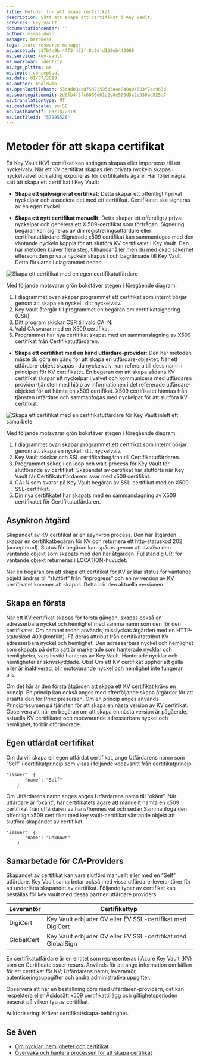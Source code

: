 ```yaml
---
title: Metoder för att skapa certifikat
description: Sätt att skapa ett certifikat i Key Vault.
services: key-vault
documentationcenter: ''
author: msmbaldwin
manager: barbkess
tags: azure-resource-manager
ms.assetid: e17b4c9b-4ff3-472f-8c9d-d130eb443968
ms.service: key-vault
ms.workload: identity
ms.tgt_pltfrm: na
ms.topic: conceptual
ms.date: 01/07/2019
ms.author: mbaldwin
ms.openlocfilehash: 53b4d03ac8f5d22595d3a4e840a04583f7ec963d
ms.sourcegitcommit: 2d0fb4f3fc8086d61e2d8e506d5c2b930ba525a7
ms.translationtype: MT
ms.contentlocale: sv-SE
ms.lasthandoff: 03/18/2019
ms.locfileid: "57995526"
---
```

# <a name="certificate-creation-methods"></a>Metoder för att skapa certifikat

 Ett Key Vault (KV)-certifikat kan antingen skapas eller importeras till ett nyckelvalv. När ett KV certifikat skapas den privata nyckeln skapas i nyckelvalvet och aldrig exponeras för certifikatets ägare. Här följer några sätt att skapa ett certifikat i Key Vault:  

-   **Skapa ett självsignerat certifikat:** Detta skapar ett offentligt / privat nyckelpar och associera det med ett certifikat. Certifikatet ska signeras av en egen nyckel.  

-    **Skapa ett nytt certifikat manuellt:** Detta skapar ett offentligt / privat nyckelpar och generera ett X.509-certifikat som förfrågan. Signering begäran kan signeras av din registreringsutfärdare eller certifikatutfärdare. Signerade x509 certifikat kan sammanfogas med den väntande nyckeln koppla för att slutföra KV certifikatet i Key Vault. Den här metoden kräver flera steg, tillhandahåller men du med ökad säkerhet eftersom den privata nyckeln skapas i och begränsade till Key Vault. Detta förklaras i diagrammet nedan.  

![Skapa ett certifikat med en egen certifikatutfärdare](media/certificate-authority-1.png)  

Med följande motsvarar grön bokstäver stegen i föregående diagram.

1. I diagrammet ovan skapar programmet ett certifikat som internt börjar genom att skapa en nyckel i ditt nyckelvalv.
2. Key Vault återgår till programmet en begäran om certifikatsignering (CSR)
3. Ditt program skickar CSR till vald CA: N.
4. Vald CA svarar med en X509 certifikat.
5. Programmet har nya certifikat skapat med en sammanslagning av X509 certifikat från Certifikatutfärdaren.

-   **Skapa ett certifikat med en känd utfärdare-provider:** Den här metoden måste du göra en gång för att skapa en utfärdare-objektet. När ett utfärdare-objekt skapas i du nyckelvalv, kan referera till dess namn i principen för KV certifikatet. En begäran om att skapa sådana KV certifikat skapar ett nyckelpar i valvet och kommunicera med utfärdaren provider-tjänsten med hjälp av informationen i det refererade utfärdare-objektet för att hämta en x509 certifikat. X509 certifikatet hämtas från tjänsten utfärdare och sammanfogas med nyckelpar för att slutföra KV-certifikat.  

![Skapa ett certifikat med en certifikatutfärdare för Key Vault inlett ett samarbete](media/certificate-authority-2.png)  

Med följande motsvarar grön bokstäver stegen i föregående diagram.

1. I diagrammet ovan skapar programmet ett certifikat som internt börjar genom att skapa en nyckel i ditt nyckelvalv.
2. Key Vault skickar och SSL certifikatbegäran till Certifikatutfärdaren.
3. Programmet söker, i en loop och wait-process för Key Vault för slutförande av certifikat. Skapandet av certifikat har slutförts när Key Vault får Certifikatutfärdarens svar med x509 certifikat.
4. CA: N som svarar på Key Vault begäran av SSL-certifikat med en X509 SSL-certifikat.
5. Din nya certifikatet har skapats med en sammanslagning av X509 certifikatet för Certifikatutfärdaren.

## <a name="asynchronous-process"></a>Asynkron åtgärd
Skapandet av KV certifikat är en asynkron process. Den här åtgärden skapar en certifikatbegäran för KV och returnera ett http-statuskod 202 (accepterad). Status för begäran kan spåras genom att avsöka den väntande objekt som skapats med den här åtgärden. Fullständig URI för väntande objekt returneras i LOCATION-huvudet.  

När en begäran om att skapa ett certifikat för KV är klar status för väntande objekt ändras till ”slutfört” från ”inprogress” och en ny version av KV certifikatet kommer att skapas. Detta blir den aktuella versionen.  

## <a name="first-creation"></a>Skapa en första
 När ett KV certifikat skapas för första gången, skapas också en adresserbara nyckel och hemlighet med samma namn som den för den certifikatet. Om namnet redan används, misslyckas åtgärden med en HTTP-statuskod 409 (konflikt).
Få deras attribut från certifikatattribut KV adresserbara nyckel och hemlighet. Den adresserbara nyckel och hemlighet som skapats på detta sätt är markerade som hanterade nycklar och hemligheter, vars livstid hanteras av Key Vault. Hanterade nycklar och hemligheter är skrivskyddade. Obs! Om ett KV certifikat upphör att gälla eller är inaktiverad, blir motsvarande nyckel och hemlighet inte fungerar alls.  

 Om det här är den första åtgärden att skapa ett KV certifikat krävs en princip.  En princip kan också anges med efterföljande skapa åtgärder för att ersätta den för Principresursen. Om en princip anges används Principresursen på tjänsten för att skapa en nästa version av KV certifikat. Observera att när en begäran om att skapa en nästa version är pågående, aktuella KV certifikatet och motsvarande adresserbara nyckel och hemlighet, förblir oförändrade.  

## <a name="self-issued-certificate"></a>Egen utfärdat certifikat
 Om du vill skapa en egen utfärdat certifikat, ange Utfärdarens namn som ”Self” i certifikatprincip som visas i följande kodavsnitt från certifikatprincip.  

```  
"issuer": {  
       "name": "Self"  
    }  

```  

 Om Utfärdarens namn anges anges Utfärdarens namn till ”okänt”. När utfärdare är ”okänt”, har certifikatets ägare att manuellt hämta en x509 certifikat från utfärdaren av hans/hennes val och sedan Sammanfoga den offentliga x509 certifikat med key vault-certifikat väntande objekt att slutföra skapandet av certifikat.

```  
"issuer": {  
       "name": "Unknown"  
    }  

```  

## <a name="partnered-ca-providers"></a>Samarbetade för CA-Providers
Skapandet av certifikat kan vara slutförd manuellt eller med en ”Self” utfärdare. Key Vault samarbetar också med vissa utfärdare-leverantörer för att underlätta skapandet av certifikat. Följande typer av certifikat kan beställas för key vault med dessa partner utfärdare providers.  

|Leverantör|Certifikattyp|  
|--------------|----------------------|  
|DigiCert|Key Vault erbjuder OV eller EV SSL-certifikat med DigiCert|
|GlobalCert|Key Vault erbjuder OV eller EV SSL-certifikat med GlobalSign|

 En certifikatutfärdare är en entitet som representeras i Azure Key Vault (KV) som en CertificateIssuer resurs. Används för att ange information om källan för ett certifikat för KV; Utfärdarens namn, leverantör, autentiseringsuppgifter och andra administrativa uppgifter.

Observera att när en beställning görs med utfärdaren-providern, det kan respektera eller Åsidosätt x509 certifikattillägg och giltighetsperioden baserat på vilken typ av certifikat.  

 Auktorisering: Kräver certifikat/skapa-behörighet.

## <a name="see-also"></a>Se även
 - [Om nycklar, hemligheter och certifikat](about-keys-secrets-and-certificates.md)
 - [Övervaka och hantera processen för att skapa certifikat](create-certificate-scenarios.md)
